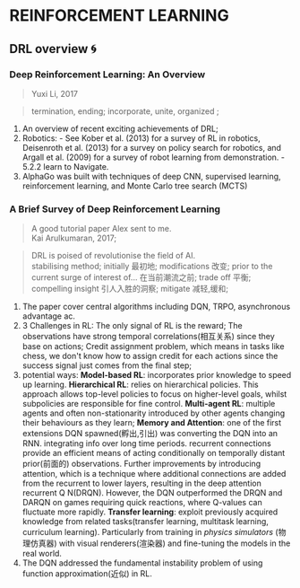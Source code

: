 # REINFORCEMENT LEARNING

## DRL overview 🌀

### Deep Reinforcement Learning: An Overview

> Yuxi Li, 2017

> termination, ending; incorporate, unite, organized ;

1. An overview of recent exciting achievements of DRL;
2. Robotics:  - See Kober et al. \(2013\) for a survey of RL in robotics, Deisenroth et al. \(2013\) for a survey on policy search for robotics, and Argall et al. \(2009\) for a survey of robot learning from demonstration. - 5.2.2 learn to Navigate.
3. AlphaGo was built with techniques of deep CNN, supervised learning, reinforcement learning, and Monte Carlo tree search \(MCTS\) 

### A Brief Survey of Deep Reinforcement Learning 

> A good tutorial paper Alex sent to me.  
> Kai Arulkumaran, 2017;

> DRL is poised of revolutionise the field of AI.  
> stabilising method; initially 最初地; modifications 改变; prior to the current surge of interest of... 在当前潮流之前;  trade off 平衡; compelling insight 引人入胜的洞察;  mitigate 减轻,缓和;

1. The paper cover central algorithms including DQN, TRPO, asynchronous advantage ac.
2. 3 Challenges in RL:  The only signal of RL is the reward;  The observations have strong temporal correlations\(相互关系\) since they base on actions;  Credit assignment problem, which means in tasks like chess, we don't know how to assign credit for each actions since the success signal just comes from the final step;  
3. potential ways: **Model-based RL**:  incorporates prior knowledge to speed up learning. **Hierarchical RL**:  relies on hierarchical policies. This approach allows top-level policies to focus on higher-level goals, whilst subpolicies are responsible for fine control. **Multi-agent RL**: multiple agents and often non-stationarity introduced by other agents changing their behaviours as they learn; **Memory and Attention**: one of the first extensions DQN spawned\(孵出,引出\) was converting the DQN into an RNN. integrating info over long time periods. recurrent connections provide an efficient means of acting conditionally on temporally distant prior\(前面的\) observations. Further improvements by introducing attention, which is a technique where additional connections are added from the recurrent to lower layers, resulting in the deep attention recurrent Q N\(DRQN\). However, the DQN outperformed the DRQN and DARQN on games requiring quick reactions, where Q-values can fluctuate more rapidly. **Transfer learning**: exploit previously acquired knowledge from related tasks\(transfer learning, multitask learning, curriculum learning\). Particularly from training in _physics simulators_ \(物理仿真器\) with visual renderers\(渲染器\) and fine-tuning the models in the real world.
4. The DQN addressed the fundamental instability problem of using function approximation\(近似\) in RL. 

